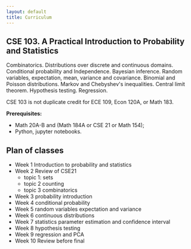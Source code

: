 ```yaml
---
layout: default
title: Curriculum
---
```


## CSE 103. A Practical Introduction to Probability and Statistics ##

Combinatorics. Distributions over discrete and continuous
domains. Conditional probability and Independence. Bayesian
inference. Random variables, expectation, mean, variance and
covariance. Binomial and Poisson distributions. Markov and Chebyshev's
inequalities. Central limit theorem. Hypothesis testing. Regression.

CSE 103 is not duplicate credit for ECE 109, Econ 120A, or Math 183.

**Prerequisites:** 
* Math 20A-B and (Math 184A or CSE 21 or Math 154);
* Python, jupyter notebooks.

## Plan of classes ##

* Week 1 Introduction to probability and statistics
* Week 2 Review of CSE21
   * topic 1: sets
   * topic 2 counting
   * topic 3 combinatorics
* Week 3 probability introduction
* Week 4 conditional probability
* Week 5 random variables expectation and variance
* Week 6 continuous distributions
* Week 7 statistics parameter estimation and confidence interval
* Week 8 hypothesis testing
* Week 9 regression and PCA
* Week 10 Review before final

